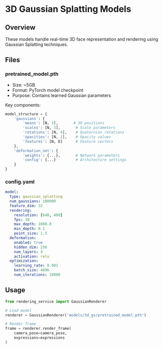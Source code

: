 # 3D Gaussian Splatting Models

## Overview
These models handle real-time 3D face representation and rendering using Gaussian Splatting techniques.

## Files

### pretrained_model.pth
- Size: ~5GB
- Format: PyTorch model checkpoint
- Purpose: Contains learned Gaussian parameters

Key components:
```python
model_structure = {
    'gaussians': {
        'means': [N, 3],       # 3D positions
        'scales': [N, 3],       # Scale parameters
        'rotations': [N, 4],    # Quaternion rotations
        'opacities': [N, 1],    # Opacity values
        'features': [N, D]      # Feature vectors
    },
    'deformation_net': {
        'weights': {...},       # Network parameters
        'config': {...}         # Architecture settings
    }
}
```

### config.yaml
```yaml
model:
  type: gaussian_splatting
  num_gaussians: 100000
  feature_dim: 32
  rendering:
    resolution: [640, 480]
    fps: 30
    max_depth: 1000.0
    min_depth: 0.1
    point_size: 1.5
  deformation:
    enabled: true
    hidden_dim: 256
    num_layers: 4
    activation: relu
  optimization:
    learning_rate: 0.001
    batch_size: 4096
    num_iterations: 10000
```

## Usage
```python
from rendering_service import GaussianRenderer

# Load model
renderer = GaussianRenderer('models/3d_gs/pretrained_model.pth')

# Render frame
frame = renderer.render_frame(
    camera_pose=camera_pose,
    expressions=expressions
)
```